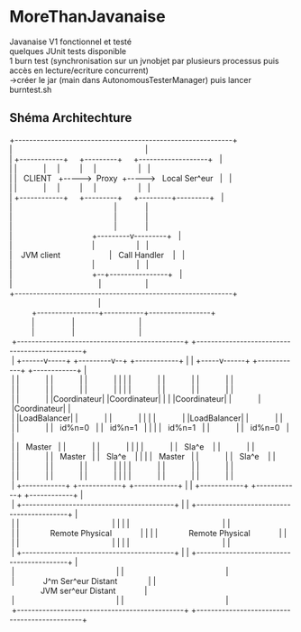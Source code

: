 # MoreThanJavanaise

Javanaise V1 fonctionnel et testé<br>
quelques JUnit tests disponible<br>
1 burn test (synchronisation sur un jvnobjet par plusieurs processus puis accès en lecture/ecriture concurrent)<br>
   ->créer le jar (main dans AutonomousTesterManager) puis lancer burntest.sh
   
<h2>Shéma Architechture</h2>
+------------------------------------------------------------+<br>
|&nbsp;&nbsp;&nbsp;&nbsp;&nbsp;&nbsp;&nbsp;&nbsp;&nbsp;&nbsp;&nbsp;&nbsp;&nbsp;&nbsp;&nbsp;&nbsp;&nbsp;&nbsp;&nbsp;&nbsp;&nbsp;&nbsp;&nbsp;&nbsp;&nbsp;&nbsp;&nbsp;&nbsp;&nbsp;&nbsp;&nbsp;&nbsp;&nbsp;&nbsp;&nbsp;&nbsp;&nbsp;&nbsp;&nbsp;&nbsp;&nbsp;&nbsp;&nbsp;&nbsp;&nbsp;&nbsp;&nbsp;&nbsp;&nbsp;&nbsp;&nbsp;&nbsp;&nbsp;&nbsp;&nbsp;&nbsp;&nbsp;&nbsp;&nbsp;&nbsp;|<br>
|&nbsp;+------------+&nbsp;&nbsp;&nbsp;&nbsp;&nbsp;+---------+&nbsp;&nbsp;&nbsp;&nbsp;&nbsp;+-------------------+&nbsp;&nbsp;&nbsp;|<br>
|&nbsp;|&nbsp;&nbsp;&nbsp;&nbsp;&nbsp;&nbsp;&nbsp;&nbsp;&nbsp;&nbsp;&nbsp;&nbsp;|&nbsp;&nbsp;&nbsp;&nbsp;&nbsp;|&nbsp;&nbsp;&nbsp;&nbsp;&nbsp;&nbsp;&nbsp;&nbsp;&nbsp;|&nbsp;&nbsp;&nbsp;&nbsp;&nbsp;|&nbsp;&nbsp;&nbsp;&nbsp;&nbsp;&nbsp;&nbsp;&nbsp;&nbsp;&nbsp;&nbsp;&nbsp;&nbsp;&nbsp;&nbsp;&nbsp;&nbsp;&nbsp;&nbsp;|&nbsp;&nbsp;&nbsp;|<br>
|&nbsp;|&nbsp;&nbsp;&nbsp;CLIENT&nbsp;&nbsp;&nbsp;+----->&nbsp;&nbsp;Proxy&nbsp;&nbsp;+----->&nbsp;&nbsp;&nbsp;Local&nbsp;Ser^eur&nbsp;&nbsp;&nbsp;|&nbsp;&nbsp;&nbsp;|<br>
|&nbsp;|&nbsp;&nbsp;&nbsp;&nbsp;&nbsp;&nbsp;&nbsp;&nbsp;&nbsp;&nbsp;&nbsp;&nbsp;|&nbsp;&nbsp;&nbsp;&nbsp;&nbsp;|&nbsp;&nbsp;&nbsp;&nbsp;&nbsp;&nbsp;&nbsp;&nbsp;&nbsp;|&nbsp;&nbsp;&nbsp;&nbsp;&nbsp;|&nbsp;&nbsp;&nbsp;&nbsp;&nbsp;&nbsp;&nbsp;&nbsp;&nbsp;&nbsp;&nbsp;&nbsp;&nbsp;&nbsp;&nbsp;&nbsp;&nbsp;&nbsp;&nbsp;|&nbsp;&nbsp;&nbsp;|<br>
|&nbsp;+------------+&nbsp;&nbsp;&nbsp;&nbsp;&nbsp;+---------+&nbsp;&nbsp;&nbsp;&nbsp;&nbsp;+---------+---------+&nbsp;&nbsp;&nbsp;|<br>
|&nbsp;&nbsp;&nbsp;&nbsp;&nbsp;&nbsp;&nbsp;&nbsp;&nbsp;&nbsp;&nbsp;&nbsp;&nbsp;&nbsp;&nbsp;&nbsp;&nbsp;&nbsp;&nbsp;&nbsp;&nbsp;&nbsp;&nbsp;&nbsp;&nbsp;&nbsp;&nbsp;&nbsp;&nbsp;&nbsp;&nbsp;&nbsp;&nbsp;&nbsp;&nbsp;&nbsp;&nbsp;&nbsp;&nbsp;&nbsp;&nbsp;&nbsp;&nbsp;&nbsp;&nbsp;&nbsp;|&nbsp;&nbsp;&nbsp;&nbsp;&nbsp;&nbsp;&nbsp;&nbsp;&nbsp;&nbsp;&nbsp;&nbsp;&nbsp;|<br>
|&nbsp;&nbsp;&nbsp;&nbsp;&nbsp;&nbsp;&nbsp;&nbsp;&nbsp;&nbsp;&nbsp;&nbsp;&nbsp;&nbsp;&nbsp;&nbsp;&nbsp;&nbsp;&nbsp;&nbsp;&nbsp;&nbsp;&nbsp;&nbsp;&nbsp;&nbsp;&nbsp;&nbsp;&nbsp;&nbsp;&nbsp;&nbsp;&nbsp;&nbsp;&nbsp;&nbsp;&nbsp;&nbsp;&nbsp;&nbsp;&nbsp;&nbsp;&nbsp;&nbsp;&nbsp;&nbsp;|&nbsp;&nbsp;&nbsp;&nbsp;&nbsp;&nbsp;&nbsp;&nbsp;&nbsp;&nbsp;&nbsp;&nbsp;&nbsp;|<br>
|&nbsp;&nbsp;&nbsp;&nbsp;&nbsp;&nbsp;&nbsp;&nbsp;&nbsp;&nbsp;&nbsp;&nbsp;&nbsp;&nbsp;&nbsp;&nbsp;&nbsp;&nbsp;&nbsp;&nbsp;&nbsp;&nbsp;&nbsp;&nbsp;&nbsp;&nbsp;&nbsp;&nbsp;&nbsp;&nbsp;&nbsp;&nbsp;&nbsp;&nbsp;&nbsp;&nbsp;&nbsp;&nbsp;&nbsp;&nbsp;&nbsp;&nbsp;&nbsp;&nbsp;&nbsp;&nbsp;|&nbsp;&nbsp;&nbsp;&nbsp;&nbsp;&nbsp;&nbsp;&nbsp;&nbsp;&nbsp;&nbsp;&nbsp;&nbsp;|<br>
|&nbsp;&nbsp;&nbsp;&nbsp;&nbsp;&nbsp;&nbsp;&nbsp;&nbsp;&nbsp;&nbsp;&nbsp;&nbsp;&nbsp;&nbsp;&nbsp;&nbsp;&nbsp;&nbsp;&nbsp;&nbsp;&nbsp;&nbsp;&nbsp;&nbsp;&nbsp;&nbsp;&nbsp;&nbsp;&nbsp;&nbsp;&nbsp;&nbsp;&nbsp;&nbsp;&nbsp;+---------v---------+&nbsp;&nbsp;&nbsp;|<br>
|&nbsp;&nbsp;&nbsp;&nbsp;&nbsp;&nbsp;&nbsp;&nbsp;&nbsp;&nbsp;&nbsp;&nbsp;&nbsp;&nbsp;&nbsp;&nbsp;&nbsp;&nbsp;&nbsp;&nbsp;&nbsp;&nbsp;&nbsp;&nbsp;&nbsp;&nbsp;&nbsp;&nbsp;&nbsp;&nbsp;&nbsp;&nbsp;&nbsp;&nbsp;&nbsp;&nbsp;|&nbsp;&nbsp;&nbsp;&nbsp;&nbsp;&nbsp;&nbsp;&nbsp;&nbsp;&nbsp;&nbsp;&nbsp;&nbsp;&nbsp;&nbsp;&nbsp;&nbsp;&nbsp;&nbsp;|&nbsp;&nbsp;&nbsp;|<br>
|&nbsp;&nbsp;&nbsp;&nbsp;JVM&nbsp;client&nbsp;&nbsp;&nbsp;&nbsp;&nbsp;&nbsp;&nbsp;&nbsp;&nbsp;&nbsp;&nbsp;&nbsp;&nbsp;&nbsp;&nbsp;&nbsp;&nbsp;&nbsp;&nbsp;&nbsp;&nbsp;&nbsp;|&nbsp;&nbsp;&nbsp;Call&nbsp;Handler&nbsp;&nbsp;&nbsp;&nbsp;|&nbsp;&nbsp;&nbsp;|<br>
|&nbsp;&nbsp;&nbsp;&nbsp;&nbsp;&nbsp;&nbsp;&nbsp;&nbsp;&nbsp;&nbsp;&nbsp;&nbsp;&nbsp;&nbsp;&nbsp;&nbsp;&nbsp;&nbsp;&nbsp;&nbsp;&nbsp;&nbsp;&nbsp;&nbsp;&nbsp;&nbsp;&nbsp;&nbsp;&nbsp;&nbsp;&nbsp;&nbsp;&nbsp;&nbsp;&nbsp;|&nbsp;&nbsp;&nbsp;&nbsp;&nbsp;&nbsp;&nbsp;&nbsp;&nbsp;&nbsp;&nbsp;&nbsp;&nbsp;&nbsp;&nbsp;&nbsp;&nbsp;&nbsp;&nbsp;|&nbsp;&nbsp;&nbsp;|<br>
|&nbsp;&nbsp;&nbsp;&nbsp;&nbsp;&nbsp;&nbsp;&nbsp;&nbsp;&nbsp;&nbsp;&nbsp;&nbsp;&nbsp;&nbsp;&nbsp;&nbsp;&nbsp;&nbsp;&nbsp;&nbsp;&nbsp;&nbsp;&nbsp;&nbsp;&nbsp;&nbsp;&nbsp;&nbsp;&nbsp;&nbsp;&nbsp;&nbsp;&nbsp;&nbsp;&nbsp;+--+----------------+&nbsp;&nbsp;&nbsp;|<br>
|&nbsp;&nbsp;&nbsp;&nbsp;&nbsp;&nbsp;&nbsp;&nbsp;&nbsp;&nbsp;&nbsp;&nbsp;&nbsp;&nbsp;&nbsp;&nbsp;&nbsp;&nbsp;&nbsp;&nbsp;&nbsp;&nbsp;&nbsp;&nbsp;&nbsp;&nbsp;&nbsp;&nbsp;&nbsp;&nbsp;&nbsp;&nbsp;&nbsp;&nbsp;&nbsp;&nbsp;&nbsp;&nbsp;&nbsp;|&nbsp;&nbsp;&nbsp;&nbsp;&nbsp;&nbsp;&nbsp;&nbsp;&nbsp;&nbsp;&nbsp;&nbsp;&nbsp;&nbsp;&nbsp;&nbsp;&nbsp;&nbsp;&nbsp;&nbsp;|<br>
+------------------------------------------------------------+<br>
&nbsp;&nbsp;&nbsp;&nbsp;&nbsp;&nbsp;&nbsp;&nbsp;&nbsp;&nbsp;&nbsp;&nbsp;&nbsp;&nbsp;&nbsp;&nbsp;&nbsp;&nbsp;&nbsp;&nbsp;&nbsp;&nbsp;&nbsp;&nbsp;&nbsp;&nbsp;&nbsp;&nbsp;&nbsp;&nbsp;&nbsp;&nbsp;&nbsp;&nbsp;&nbsp;&nbsp;&nbsp;&nbsp;&nbsp;&nbsp;|<br>
&nbsp;&nbsp;&nbsp;&nbsp;&nbsp;&nbsp;&nbsp;&nbsp;&nbsp;&nbsp;+-----------------+-----------+-----------------+<br>
&nbsp;&nbsp;&nbsp;&nbsp;&nbsp;&nbsp;&nbsp;&nbsp;&nbsp;&nbsp;|&nbsp;&nbsp;&nbsp;&nbsp;&nbsp;&nbsp;&nbsp;&nbsp;&nbsp;&nbsp;&nbsp;&nbsp;&nbsp;&nbsp;&nbsp;&nbsp;&nbsp;|&nbsp;&nbsp;&nbsp;&nbsp;&nbsp;&nbsp;&nbsp;&nbsp;&nbsp;&nbsp;&nbsp;&nbsp;&nbsp;&nbsp;&nbsp;&nbsp;&nbsp;&nbsp;&nbsp;&nbsp;&nbsp;&nbsp;&nbsp;&nbsp;&nbsp;&nbsp;&nbsp;&nbsp;&nbsp;|<br>
&nbsp;&nbsp;&nbsp;&nbsp;&nbsp;&nbsp;&nbsp;&nbsp;&nbsp;&nbsp;|&nbsp;&nbsp;&nbsp;&nbsp;&nbsp;&nbsp;&nbsp;&nbsp;&nbsp;&nbsp;&nbsp;&nbsp;&nbsp;&nbsp;&nbsp;&nbsp;&nbsp;|&nbsp;&nbsp;&nbsp;&nbsp;&nbsp;&nbsp;&nbsp;&nbsp;&nbsp;&nbsp;&nbsp;&nbsp;&nbsp;&nbsp;&nbsp;&nbsp;&nbsp;&nbsp;&nbsp;&nbsp;&nbsp;&nbsp;&nbsp;&nbsp;&nbsp;&nbsp;&nbsp;&nbsp;&nbsp;|<br>
&nbsp;+----------------------------------------------+&nbsp;+----------------------------------------------+<br>
&nbsp;|&nbsp;+------v-----+&nbsp;+---------v--+&nbsp;+------------+&nbsp;|&nbsp;|&nbsp;+-----v------+&nbsp;+------------+&nbsp;+------------+&nbsp;|<br>
&nbsp;|&nbsp;|&nbsp;&nbsp;&nbsp;&nbsp;&nbsp;&nbsp;&nbsp;&nbsp;&nbsp;&nbsp;&nbsp;&nbsp;|&nbsp;|&nbsp;&nbsp;&nbsp;&nbsp;&nbsp;&nbsp;&nbsp;&nbsp;&nbsp;&nbsp;&nbsp;&nbsp;|&nbsp;|&nbsp;&nbsp;&nbsp;&nbsp;&nbsp;&nbsp;&nbsp;&nbsp;&nbsp;&nbsp;&nbsp;&nbsp;|&nbsp;|&nbsp;|&nbsp;|&nbsp;&nbsp;&nbsp;&nbsp;&nbsp;&nbsp;&nbsp;&nbsp;&nbsp;&nbsp;&nbsp;&nbsp;|&nbsp;|&nbsp;&nbsp;&nbsp;&nbsp;&nbsp;&nbsp;&nbsp;&nbsp;&nbsp;&nbsp;&nbsp;&nbsp;|&nbsp;|&nbsp;&nbsp;&nbsp;&nbsp;&nbsp;&nbsp;&nbsp;&nbsp;&nbsp;&nbsp;&nbsp;&nbsp;|&nbsp;|<br>
&nbsp;|&nbsp;|&nbsp;&nbsp;&nbsp;&nbsp;&nbsp;&nbsp;&nbsp;&nbsp;&nbsp;&nbsp;&nbsp;&nbsp;|&nbsp;|&nbsp;&nbsp;&nbsp;&nbsp;&nbsp;&nbsp;&nbsp;&nbsp;&nbsp;&nbsp;&nbsp;&nbsp;|&nbsp;|&nbsp;&nbsp;&nbsp;&nbsp;&nbsp;&nbsp;&nbsp;&nbsp;&nbsp;&nbsp;&nbsp;&nbsp;|&nbsp;|&nbsp;|&nbsp;|&nbsp;&nbsp;&nbsp;&nbsp;&nbsp;&nbsp;&nbsp;&nbsp;&nbsp;&nbsp;&nbsp;&nbsp;|&nbsp;|&nbsp;&nbsp;&nbsp;&nbsp;&nbsp;&nbsp;&nbsp;&nbsp;&nbsp;&nbsp;&nbsp;&nbsp;|&nbsp;|&nbsp;&nbsp;&nbsp;&nbsp;&nbsp;&nbsp;&nbsp;&nbsp;&nbsp;&nbsp;&nbsp;&nbsp;|&nbsp;|<br>
&nbsp;|&nbsp;|&nbsp;&nbsp;&nbsp;&nbsp;&nbsp;&nbsp;&nbsp;&nbsp;&nbsp;&nbsp;&nbsp;&nbsp;|&nbsp;|Coordinateur|&nbsp;|Coordinateur|&nbsp;|&nbsp;|&nbsp;|Coordinateur|&nbsp;|&nbsp;&nbsp;&nbsp;&nbsp;&nbsp;&nbsp;&nbsp;&nbsp;&nbsp;&nbsp;&nbsp;&nbsp;|&nbsp;|Coordinateur|&nbsp;|<br>
&nbsp;|&nbsp;|LoadBalancer|&nbsp;|&nbsp;&nbsp;&nbsp;&nbsp;&nbsp;&nbsp;&nbsp;&nbsp;&nbsp;&nbsp;&nbsp;&nbsp;|&nbsp;|&nbsp;&nbsp;&nbsp;&nbsp;&nbsp;&nbsp;&nbsp;&nbsp;&nbsp;&nbsp;&nbsp;&nbsp;|&nbsp;|&nbsp;|&nbsp;|&nbsp;&nbsp;&nbsp;&nbsp;&nbsp;&nbsp;&nbsp;&nbsp;&nbsp;&nbsp;&nbsp;&nbsp;|&nbsp;|LoadBalancer|&nbsp;|&nbsp;&nbsp;&nbsp;&nbsp;&nbsp;&nbsp;&nbsp;&nbsp;&nbsp;&nbsp;&nbsp;&nbsp;|&nbsp;|<br>
&nbsp;|&nbsp;|&nbsp;&nbsp;&nbsp;&nbsp;&nbsp;&nbsp;&nbsp;&nbsp;&nbsp;&nbsp;&nbsp;&nbsp;|&nbsp;|&nbsp;&nbsp;&nbsp;id%n=0&nbsp;&nbsp;&nbsp;|&nbsp;|&nbsp;&nbsp;&nbsp;id%n=1&nbsp;&nbsp;&nbsp;|&nbsp;|&nbsp;|&nbsp;|&nbsp;&nbsp;&nbsp;id%n=1&nbsp;&nbsp;&nbsp;|&nbsp;|&nbsp;&nbsp;&nbsp;&nbsp;&nbsp;&nbsp;&nbsp;&nbsp;&nbsp;&nbsp;&nbsp;&nbsp;|&nbsp;|&nbsp;&nbsp;&nbsp;id%n=0&nbsp;&nbsp;&nbsp;|&nbsp;|<br>
&nbsp;|&nbsp;|&nbsp;&nbsp;&nbsp;Master&nbsp;&nbsp;&nbsp;|&nbsp;|&nbsp;&nbsp;&nbsp;&nbsp;&nbsp;&nbsp;&nbsp;&nbsp;&nbsp;&nbsp;&nbsp;&nbsp;|&nbsp;|&nbsp;&nbsp;&nbsp;&nbsp;&nbsp;&nbsp;&nbsp;&nbsp;&nbsp;&nbsp;&nbsp;&nbsp;|&nbsp;|&nbsp;|&nbsp;|&nbsp;&nbsp;&nbsp;&nbsp;&nbsp;&nbsp;&nbsp;&nbsp;&nbsp;&nbsp;&nbsp;&nbsp;|&nbsp;|&nbsp;&nbsp;&nbsp;Sla^e&nbsp;&nbsp;&nbsp;&nbsp;|&nbsp;|&nbsp;&nbsp;&nbsp;&nbsp;&nbsp;&nbsp;&nbsp;&nbsp;&nbsp;&nbsp;&nbsp;&nbsp;|&nbsp;|<br>
&nbsp;|&nbsp;|&nbsp;&nbsp;&nbsp;&nbsp;&nbsp;&nbsp;&nbsp;&nbsp;&nbsp;&nbsp;&nbsp;&nbsp;|&nbsp;|&nbsp;&nbsp;&nbsp;Master&nbsp;&nbsp;&nbsp;|&nbsp;|&nbsp;&nbsp;&nbsp;Sla^e&nbsp;&nbsp;&nbsp;&nbsp;|&nbsp;|&nbsp;|&nbsp;|&nbsp;&nbsp;&nbsp;Master&nbsp;&nbsp;&nbsp;|&nbsp;|&nbsp;&nbsp;&nbsp;&nbsp;&nbsp;&nbsp;&nbsp;&nbsp;&nbsp;&nbsp;&nbsp;&nbsp;|&nbsp;|&nbsp;&nbsp;&nbsp;Sla^e&nbsp;&nbsp;&nbsp;&nbsp;|&nbsp;|<br>
&nbsp;|&nbsp;|&nbsp;&nbsp;&nbsp;&nbsp;&nbsp;&nbsp;&nbsp;&nbsp;&nbsp;&nbsp;&nbsp;&nbsp;|&nbsp;|&nbsp;&nbsp;&nbsp;&nbsp;&nbsp;&nbsp;&nbsp;&nbsp;&nbsp;&nbsp;&nbsp;&nbsp;|&nbsp;|&nbsp;&nbsp;&nbsp;&nbsp;&nbsp;&nbsp;&nbsp;&nbsp;&nbsp;&nbsp;&nbsp;&nbsp;|&nbsp;|&nbsp;|&nbsp;|&nbsp;&nbsp;&nbsp;&nbsp;&nbsp;&nbsp;&nbsp;&nbsp;&nbsp;&nbsp;&nbsp;&nbsp;|&nbsp;|&nbsp;&nbsp;&nbsp;&nbsp;&nbsp;&nbsp;&nbsp;&nbsp;&nbsp;&nbsp;&nbsp;&nbsp;|&nbsp;|&nbsp;&nbsp;&nbsp;&nbsp;&nbsp;&nbsp;&nbsp;&nbsp;&nbsp;&nbsp;&nbsp;&nbsp;|&nbsp;|<br>
&nbsp;|&nbsp;|&nbsp;&nbsp;&nbsp;&nbsp;&nbsp;&nbsp;&nbsp;&nbsp;&nbsp;&nbsp;&nbsp;&nbsp;|&nbsp;|&nbsp;&nbsp;&nbsp;&nbsp;&nbsp;&nbsp;&nbsp;&nbsp;&nbsp;&nbsp;&nbsp;&nbsp;|&nbsp;|&nbsp;&nbsp;&nbsp;&nbsp;&nbsp;&nbsp;&nbsp;&nbsp;&nbsp;&nbsp;&nbsp;&nbsp;|&nbsp;|&nbsp;|&nbsp;|&nbsp;&nbsp;&nbsp;&nbsp;&nbsp;&nbsp;&nbsp;&nbsp;&nbsp;&nbsp;&nbsp;&nbsp;|&nbsp;|&nbsp;&nbsp;&nbsp;&nbsp;&nbsp;&nbsp;&nbsp;&nbsp;&nbsp;&nbsp;&nbsp;&nbsp;|&nbsp;|&nbsp;&nbsp;&nbsp;&nbsp;&nbsp;&nbsp;&nbsp;&nbsp;&nbsp;&nbsp;&nbsp;&nbsp;|&nbsp;|<br>
&nbsp;|&nbsp;+------------+&nbsp;+------------+&nbsp;+------------+&nbsp;|&nbsp;|&nbsp;+------------+&nbsp;+------------+&nbsp;+------------+&nbsp;|<br>
&nbsp;|&nbsp;+------------------------------------------+&nbsp;|&nbsp;|&nbsp;+------------------------------------------+&nbsp;|<br>
&nbsp;|&nbsp;|&nbsp;&nbsp;&nbsp;&nbsp;&nbsp;&nbsp;&nbsp;&nbsp;&nbsp;&nbsp;&nbsp;&nbsp;&nbsp;&nbsp;&nbsp;&nbsp;&nbsp;&nbsp;&nbsp;&nbsp;&nbsp;&nbsp;&nbsp;&nbsp;&nbsp;&nbsp;&nbsp;&nbsp;&nbsp;&nbsp;&nbsp;&nbsp;&nbsp;&nbsp;&nbsp;&nbsp;&nbsp;&nbsp;&nbsp;&nbsp;&nbsp;&nbsp;|&nbsp;|&nbsp;|&nbsp;|&nbsp;&nbsp;&nbsp;&nbsp;&nbsp;&nbsp;&nbsp;&nbsp;&nbsp;&nbsp;&nbsp;&nbsp;&nbsp;&nbsp;&nbsp;&nbsp;&nbsp;&nbsp;&nbsp;&nbsp;&nbsp;&nbsp;&nbsp;&nbsp;&nbsp;&nbsp;&nbsp;&nbsp;&nbsp;&nbsp;&nbsp;&nbsp;&nbsp;&nbsp;&nbsp;&nbsp;&nbsp;&nbsp;&nbsp;&nbsp;&nbsp;&nbsp;|&nbsp;|<br>
&nbsp;|&nbsp;|&nbsp;&nbsp;&nbsp;&nbsp;&nbsp;&nbsp;&nbsp;&nbsp;&nbsp;&nbsp;&nbsp;&nbsp;&nbsp;&nbsp;Remote&nbsp;Physical&nbsp;&nbsp;&nbsp;&nbsp;&nbsp;&nbsp;&nbsp;&nbsp;&nbsp;&nbsp;&nbsp;&nbsp;&nbsp;|&nbsp;|&nbsp;|&nbsp;|&nbsp;&nbsp;&nbsp;&nbsp;&nbsp;&nbsp;&nbsp;&nbsp;&nbsp;&nbsp;&nbsp;&nbsp;&nbsp;&nbsp;Remote&nbsp;Physical&nbsp;&nbsp;&nbsp;&nbsp;&nbsp;&nbsp;&nbsp;&nbsp;&nbsp;&nbsp;&nbsp;&nbsp;&nbsp;|&nbsp;|<br>
&nbsp;|&nbsp;|&nbsp;&nbsp;&nbsp;&nbsp;&nbsp;&nbsp;&nbsp;&nbsp;&nbsp;&nbsp;&nbsp;&nbsp;&nbsp;&nbsp;&nbsp;&nbsp;&nbsp;&nbsp;&nbsp;&nbsp;&nbsp;&nbsp;&nbsp;&nbsp;&nbsp;&nbsp;&nbsp;&nbsp;&nbsp;&nbsp;&nbsp;&nbsp;&nbsp;&nbsp;&nbsp;&nbsp;&nbsp;&nbsp;&nbsp;&nbsp;&nbsp;&nbsp;|&nbsp;|&nbsp;|&nbsp;|&nbsp;&nbsp;&nbsp;&nbsp;&nbsp;&nbsp;&nbsp;&nbsp;&nbsp;&nbsp;&nbsp;&nbsp;&nbsp;&nbsp;&nbsp;&nbsp;&nbsp;&nbsp;&nbsp;&nbsp;&nbsp;&nbsp;&nbsp;&nbsp;&nbsp;&nbsp;&nbsp;&nbsp;&nbsp;&nbsp;&nbsp;&nbsp;&nbsp;&nbsp;&nbsp;&nbsp;&nbsp;&nbsp;&nbsp;&nbsp;&nbsp;&nbsp;|&nbsp;|<br>
&nbsp;|&nbsp;+------------------------------------------+&nbsp;|&nbsp;|&nbsp;+------------------------------------------+&nbsp;|<br>
&nbsp;|&nbsp;&nbsp;&nbsp;&nbsp;&nbsp;&nbsp;&nbsp;&nbsp;&nbsp;&nbsp;&nbsp;&nbsp;&nbsp;&nbsp;&nbsp;&nbsp;&nbsp;&nbsp;&nbsp;&nbsp;&nbsp;&nbsp;&nbsp;&nbsp;&nbsp;&nbsp;&nbsp;&nbsp;&nbsp;&nbsp;&nbsp;&nbsp;&nbsp;&nbsp;&nbsp;&nbsp;&nbsp;&nbsp;&nbsp;&nbsp;&nbsp;&nbsp;&nbsp;&nbsp;&nbsp;&nbsp;|&nbsp;|&nbsp;&nbsp;&nbsp;&nbsp;&nbsp;&nbsp;&nbsp;&nbsp;&nbsp;&nbsp;&nbsp;&nbsp;&nbsp;&nbsp;&nbsp;&nbsp;&nbsp;&nbsp;&nbsp;&nbsp;&nbsp;&nbsp;&nbsp;&nbsp;&nbsp;&nbsp;&nbsp;&nbsp;&nbsp;&nbsp;&nbsp;&nbsp;&nbsp;&nbsp;&nbsp;&nbsp;&nbsp;&nbsp;&nbsp;&nbsp;&nbsp;&nbsp;&nbsp;&nbsp;&nbsp;&nbsp;|<br>
&nbsp;|&nbsp;&nbsp;&nbsp;&nbsp;&nbsp;&nbsp;&nbsp;&nbsp;&nbsp;&nbsp;&nbsp;&nbsp;&nbsp;J^m&nbsp;Ser^eur&nbsp;Distant&nbsp;&nbsp;&nbsp;&nbsp;&nbsp;&nbsp;&nbsp;&nbsp;&nbsp;&nbsp;&nbsp;&nbsp;&nbsp;&nbsp;|&nbsp;|&nbsp;&nbsp;&nbsp;&nbsp;&nbsp;&nbsp;&nbsp;&nbsp;&nbsp;&nbsp;&nbsp;&nbsp;&nbsp;&nbsp;JVM&nbsp;ser^eur&nbsp;Distant&nbsp;&nbsp;&nbsp;&nbsp;&nbsp;&nbsp;&nbsp;&nbsp;&nbsp;&nbsp;&nbsp;&nbsp;&nbsp;|<br>
&nbsp;|&nbsp;&nbsp;&nbsp;&nbsp;&nbsp;&nbsp;&nbsp;&nbsp;&nbsp;&nbsp;&nbsp;&nbsp;&nbsp;&nbsp;&nbsp;&nbsp;&nbsp;&nbsp;&nbsp;&nbsp;&nbsp;&nbsp;&nbsp;&nbsp;&nbsp;&nbsp;&nbsp;&nbsp;&nbsp;&nbsp;&nbsp;&nbsp;&nbsp;&nbsp;&nbsp;&nbsp;&nbsp;&nbsp;&nbsp;&nbsp;&nbsp;&nbsp;&nbsp;&nbsp;&nbsp;&nbsp;|&nbsp;|&nbsp;&nbsp;&nbsp;&nbsp;&nbsp;&nbsp;&nbsp;&nbsp;&nbsp;&nbsp;&nbsp;&nbsp;&nbsp;&nbsp;&nbsp;&nbsp;&nbsp;&nbsp;&nbsp;&nbsp;&nbsp;&nbsp;&nbsp;&nbsp;&nbsp;&nbsp;&nbsp;&nbsp;&nbsp;&nbsp;&nbsp;&nbsp;&nbsp;&nbsp;&nbsp;&nbsp;&nbsp;&nbsp;&nbsp;&nbsp;&nbsp;&nbsp;&nbsp;&nbsp;&nbsp;&nbsp;|<br>
&nbsp;+----------------------------------------------+&nbsp;+----------------------------------------------+<br>
